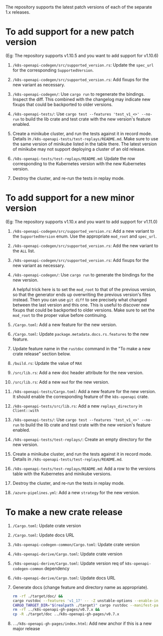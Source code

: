 The repository supports the latest patch versions of each of the separate 1.x releases.


# To add support for a new patch version

(Eg: The repository supports v1.10.5 and you want to add support for v1.10.6)

1. `/k8s-openapi-codegen/src/supported_version.rs`: Update the `spec_url` for the corresponding `SupportedVersion`.

1. `/k8s-openapi-codegen/src/supported_version.rs`: Add fixups for the new variant as necessary.

1. `/k8s-openapi-codegen/`: Use `cargo run` to regenerate the bindings. Inspect the diff. This combined with the changelog may indicate new fixups that could be backported to older versions.

1. `/k8s-openapi-tests/`: Use `cargo test --features 'test_v1_<>' --no-run` to build the lib crate and test crate with the new version's feature enabled.

1. Create a minikube cluster, and run the tests against it in record mode. Details in `/k8s-openapi-tests/test-replays/README.md`. Make sure to use the same version of minikube listed in the table there. The latest version of minikube may not support deploying a cluster of an old release.

1. `/k8s-openapi-tests/test-replays/README.md`: Update the row corresponding to the Kubernetes version with the new Kubernetes version.

1. Destroy the cluster, and re-run the tests in replay mode.


# To add support for a new minor version

(Eg: The repository supports v1.10.x and you want to add support for v1.11.0)

1. `/k8s-openapi-codegen/src/supported_version.rs`: Add a new variant to the `SupportedVersion` enum. Use the appropriate `mod_root` and `spec_url`.

1. `/k8s-openapi-codegen/src/supported_version.rs`: Add the new variant to the `ALL` list.

1. `/k8s-openapi-codegen/src/supported_version.rs`: Add fixups for the new variant as necessary.

1. `/k8s-openapi-codegen/`: Use `cargo run` to generate the bindings for the new version.

   A helpful trick here is to set the `mod_root` to that of the previous version, so that the generator ends up overwriting the previous version's files instead. Then you can use `git diff` to see precisely what changed between the last version and this one. This is useful to discover new fixups that could be backported to older versions. Make sure to set the `mod_root` to the proper value before continuing.

1. `/Cargo.toml`: Add a new feature for the new version.

1. `/Cargo.toml`: Update `package.metadata.docs.rs.features` to the new feature.

1. Update feature name in the `rustdoc` command in the "To make a new crate release" section below.

1. `/build.rs`: Update the value of `MAX`

1. `/src/lib.rs`: Add a new doc header attribute for the new version.

1. `/src/lib.rs`: Add a new `mod` for the new version.

1. `/k8s-openapi-tests/Cargo.toml`: Add a new feature for the new version. It should enable the corresponding feature of the `k8s-openapi` crate.

1. `/k8s-openapi-tests/src/lib.rs`: Add a new `replays_directory` in `Client::with`

1. `/k8s-openapi-tests/`: Use `cargo test --features 'test_v1_<>' --no-run` to build the lib crate and test crate with the new version's feature enabled.

1. `/k8s-openapi-tests/test-replays/`: Create an empty directory for the new version.

1. Create a minikube cluster, and run the tests against it in record mode. Details in `/k8s-openapi-tests/test-replays/README.md`.

1. `/k8s-openapi-tests/test-replays/README.md`: Add a row to the versions table with the Kubernetes and minikube versions.

1. Destroy the cluster, and re-run the tests in replay mode.

1. `/azure-pipelines.yml`: Add a new `strategy` for the new version.


# To make a new crate release

1. `/Cargo.toml`: Update crate version
1. `/Cargo.toml`: Update docs URL
1. `/k8s-openapi-codegen-common/Cargo.toml`: Update crate version
1. `/k8s-openapi-derive/Cargo.toml`: Update crate version
1. `/k8s-openapi-derive/Cargo.toml`: Update version req of `k8s-openapi-codegen-common` dependency
1. `/k8s-openapi-derive/Cargo.toml`: Update docs URL
1. Generate docs (change feature and directory name as appropriate).

    ```sh
    rm -rf ./target/doc/ &&
    cargo rustdoc --features 'v1_17' -- -Z unstable-options --enable-index-page &&
    CARGO_TARGET_DIR="$(realpath ./target)" cargo rustdoc --manifest-path ./k8s-openapi-derive/Cargo.toml -- -Z unstable-options --enable-index-page &&
    rm -rf ../k8s-openapi-gh-pages/v0.7.x &&
    cp -R ./target/doc ../k8s-openapi-gh-pages/v0.7.x
    ```

1. `../k8s-openapi-gh-pages/index.html`: Add new anchor if this is a new major release
